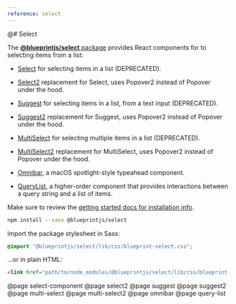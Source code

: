 ```yaml
---
reference: select
---
```


@# Select

The [__@blueprintjs/select__ package](https://www.npmjs.com/package/@blueprintjs/select)
provides React components for to selecting items from a list:

- [Select](#select/select-component) for selecting items in a list (DEPRECATED).

- [Select2](#select/select2) replacement for Select, uses Popover2 instead of Popover under the hood.

- [Suggest](#select/suggest) for selecting items in a list, from a text input (DEPRECATED).

- [Suggest2](#select/suggest2) replacement for Suggest, uses Popover2 instead of Popover under the hood.

- [MultiSelect](#select/multi-select) for selecting multiple items in a list (DEPRECATED).

- [MultiSelect2](#select/multi-select2) replacement for MultiSelect, uses Popover2 instead of Popover under the hood.

- [Omnibar](#select/omnibar), a macOS spotlight-style typeahead component.

- [QueryList](#select/query-list), a higher-order component that provides interactions between a query string and a list of items.

Make sure to review the [getting started docs for installation info](#blueprint/getting-started).

```sh
npm install --save @blueprintjs/select
```

Import the package stylesheet in Sass:

```scss
@import "@blueprintjs/select/lib/css/blueprint-select.css";
```

...or in plain HTML:

```html
<link href="path/to/node_modules/@blueprintjs/select/lib/css/blueprint-select.css" rel="stylesheet" />
```

@page select-component
@page select2
@page suggest
@page suggest2
@page multi-select
@page multi-select2
@page omnibar
@page query-list
